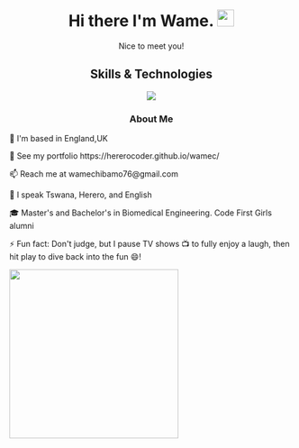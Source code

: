 <h1 align="center">
  Hi there I'm Wame.
  <img src="https://media.giphy.com/media/hvRJCLFzcasrR4ia7z/giphy.gif" width="30px"/>
</h1>

<p align="center">Nice to meet you!</p>

<div id="skills">
  <h2 align="center">Skills & Technologies</h2>
  <p align="center">
  <a href="https://skillicons.dev">
    <img src="https://skillicons.dev/icons?i=html,css,scss,tailwindcss,js,nodejs,py,express,react,redux,git,figma,mysql,vite,&perline=7" />
  </a>
</p>
  
</div>

<div id="info">
   <h3 align="center"> About Me </h3>
   <p> 📍  I'm based in England,UK</p>
   <p> 👀  See my portfolio https://hererocoder.github.io/wamec/</p>
   <p> 📫 Reach me at wamechibamo76@gmail.com </p>
   <p> 💬  I speak Tswana, Herero, and English</p>
  <p>  🎓 Master's and Bachelor's in Biomedical Engineering. Code First Girls alumni</p>
  <p>  ⚡ Fun fact: Don't judge, but I pause TV shows 📺 to fully enjoy a laugh, then hit play to dive back into the fun 😄! </p>
    <img src="https://media2.giphy.com/media/v1.Y2lkPTc5MGI3NjExdHNseXI0cTA2MmJrd2NtZnNsYmQxaHphZnJ2djFmcmIxanluYjZvNiZlcD12MV9pbnRlcm5hbF9naWZfYnlfaWQmY3Q9Zw/SZUnyVdIDAEQU/giphy.gif" width="300"/>
  
</div>




